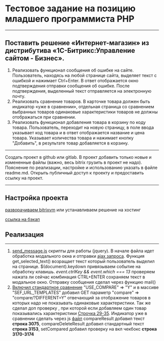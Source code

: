 # Тестовое задание на позицию младшего программиста PHP #
___
## Поставить решение «Интернет-магазин» из дистрибутива «1С-Битрикс:Управление сайтом - Бизнес». ##

1. Реализовать функционал сообщения об ошибке на сайте. Пользователь,
находясь на любой странице сайта, выделяет текст с ошибкой и нажимает
Ctrl+Enter. В ответ отображается окно подтверждения отправки сообщения
об ошибке. После подтверждения, выделенный текст отправляется на
электронную почту.
2. Реализовать сравнение товаров. В карточке товара должен быть индикатор
«уже в сравнении», отдельная страница со сравнением выбранных товаров
одинаковые характеристики товаров не должны отображаться при
сравнении.
3. Реализовать функционал добавления товара в корзину по коду товара.
Пользователь, переходит на новую страницу, в поле ввода указывает код
товара и в ответ отображается название и цена товара. Указывает
количества товара и нажимает кнопку "Добавить", в результате товар
добавляется в корзину.
___
Создать проект в github или gitlab. В проект добавить только новые и измененные
файлы (важно, весь bitrix грузить в проект не надо). Пояснение по реализации,
настройке и использованию указать в файле readme.md.
Открыть публичный доступ к проекту и предоставить ссылку на проект.
___
## Настройка проекта ##

[разворачиваем bitrixvm](https://jehost.ru/poleznaya-informatsiya/rabota-s-bitrixvm.html) или устанавливаем решение на хостинг

[ссылка на бэкап](https://drive.google.com/drive/folders/1MdomhEE_FVgi169Be3QY_mX71ipjT69g?usp=share_link) 

## Реализация ##
___

1. [send_message.js](https://github.com/BogomazovVladislav/online-store-bitrix-vm/blob/master/local/templates/online_store/js/modal/send_message.js) скрипты для работы (jquery). В начале файла идет обработка модального окна и отправки [ajax запроса](https://github.com/BogomazovVladislav/online-store-bitrix-vm/blob/master/local/templates/online_store/include/footer). Функция get_selected_text() возращает текст который пользователь выделил на странице. $(document).keydown привязываем событие на обработку клавишь. *event.ctrlKey && event.which === 13* проверяем нажата ли сейчас комбинация CTRL+ENTER сохраняем текст в модальное окно. Отправку сообщения сделал через функцию mail()
2. [Включил стандартное сравнение](https://github.com/BogomazovVladislav/online-store-bitrix-vm/blob/master/catalog/index.php) "USE_COMPARE" => "Y" и в массиве "SEF_URL_TEMPLATES" добавил GET параметр "compare" => "compare/?DIFFERENT=Y" отвечающий за отображение товаров в которых надо не показывать одинаковые характеристики. Так же сделал доп проверку , при которой если добавляем один товар показывались характеристики [Строчка 29-35](https://github.com/BogomazovVladislav/online-store-bitrix-vm/blob/master/local/templates/online_store/components/bitrix/catalog.compare.result/bootstrap_v4/template.php). Индикатор уже в сравнении сделать через js [файл](https://github.com/BogomazovVladislav/online-store-bitrix-vm/blob/master/local/templates/online_store/components/bitrix/catalog.element/bootstrap_v4/script.js) compareResult добавил текст **строка 3075**, compareDeleteResult добавил стандартный текст **строка 3153**, setCompared добавил проверку на вкл чекбокс **строка 3170-3174**
